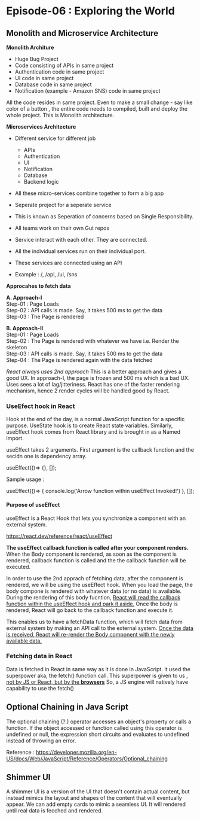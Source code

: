 # Episode-06 : Exploring the World

## Monolith and Microservice Architecture

**Monolith Architure**

* Huge Bug Project
* Code consisting of APIs in same project
* Authentication code in same project
* UI code in same project
* Database code in same project
* Notification (example - Amazon SNS) code in same project 

All the code resides in same project. Even to make a small change - say like color of a button ,
the entire code needs to compiled, built and deploy the whole project. This is Monolith architecture.

**Microservices Architecture**

* Different service for different job
    - APIs
    - Authentication
    - UI
    - Notification
    - Database
    - Backend logic

* All these micro-services combine together to form a big app
* Seperate project for a seperate service
* This is known as Seperation of concerns based on Single Responsibility. 
* All teams work on their own Gut repos

* Service interact with each other. They are connected.
* All the individual services run on their individual port. 
* These services are connected using an API 

* Example : /, /api, /ui, /sns 

**Approcahes to fetch data**

**A. Approach-I** <br>
Step-01 : Page Loads<br>
Step-02 : API calls is made. Say, it takes 500 ms to get the data<br>
Step-03 : The Page is rendered<br>

**B. Approach-II**<br>
Step-01 : Page Loads<br>
Step-02 : The Page is rendered with whatever we have i.e. Render the skeleton<br>
Step-03 : API calls is made. Say, it takes 500 ms to get the data<br>
Step-04 : The Page is rendered again with the data fetched<br>


*React always uses 2nd approach*
This is a better approach and gives a good UX. 
In approach-I, the page is frozen and 500 ms which is a bad UX. 
Uses sees a lot of lag/jitteriness. 
React has one of the faster rendering mechanism, hence 2 render cycles will be handled good by React. 

### UseEfect hook in React

Hook at the end of the day, is a normal JavaScript function for a specific purpose. 
UseState hook is to create React state variables. Similarly, useEffect hook comes from 
React library and is brought in as a Named import.

useEffect takes 2 arguments. First argument is the callback function and the
secidn one is dependency array.

useEffect(()=> {}, []);

Sample usage : 

useEffect(()=> {
    console.log('Arrow function within useEffect Invoked!')
}, []);


#### Purpose of useEffect
useEffect is a React Hook that lets you synchronize a component with an external system.

https://react.dev/reference/react/useEffect

**The useEffect callback function is called after your component renders.**
When the Body component is rendered, as soon as the component is rendered, 
callback function is called and the the callback function will be executed. 

In order to use the 2nd apprach of fetching data, after the component is rendered, we will be using the 
useEffect hook. When you load the page, the body compone is rendered with whatever data (or no data) is available.
During the rendering of this body fucntion, <ins>React will read the callback function within the useEffect hook 
and park it aside.</ins> Once the body is rendered, React will go back to the callback function and execute it.

This enables us to have a fetchData function, which will fetch data from external system by making an
API call to the external system. <ins>Once the data is received, React will re-render the Body component
with the newly available data.</ins> 


### Fetching data in React

Data is fetched in React in same way as it is done in JavaScript.
It used the superpower aka, the fetch() function call. This superpower is given to us , <ins>not by JS or React, but by the <b>browsers</b></ins>
So, a JS engine will natively have capability to use the fetch() 

## Optional Chaining in Java Script


The optional chaining (?.) operator accesses an object's property or calls a function. If the object accessed or function called using this operator is undefined or null, the expression short circuits and evaluates to undefined instead of throwing an error.

Reference : https://developer.mozilla.org/en-US/docs/Web/JavaScript/Reference/Operators/Optional_chaining


## Shimmer UI

A shimmer UI is a version of the UI that doesn't contain actual content, but instead mimics the layout and shapes of the content that will eventually appear.
We can add empty cards to mimic a seamless UI. It will rendered until real data is fecched and rendered. 